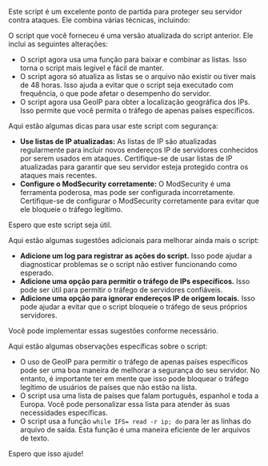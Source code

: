 Este script é um excelente ponto de partida para proteger seu servidor contra ataques. Ele combina várias técnicas, incluindo:

O script que você forneceu é uma versão atualizada do script anterior. Ele inclui as seguintes alterações:

* O script agora usa uma função para baixar e combinar as listas. Isso torna o script mais legível e fácil de manter.
* O script agora só atualiza as listas se o arquivo não existir ou tiver mais de 48 horas. Isso ajuda a evitar que o script seja executado com frequência, o que pode afetar o desempenho do servidor.
* O script agora usa GeoIP para obter a localização geográfica dos IPs. Isso permite que você permita o tráfego de apenas países específicos.

Aqui estão algumas dicas para usar este script com segurança:

* **Use listas de IP atualizadas:** As listas de IP são atualizadas regularmente para incluir novos endereços IP de servidores conhecidos por serem usados ​​em ataques. Certifique-se de usar listas de IP atualizadas para garantir que seu servidor esteja protegido contra os ataques mais recentes.
* **Configure o ModSecurity corretamente:** O ModSecurity é uma ferramenta poderosa, mas pode ser configurada incorretamente. Certifique-se de configurar o ModSecurity corretamente para evitar que ele bloqueie o tráfego legítimo.

Espero que este script seja útil.

Aqui estão algumas sugestões adicionais para melhorar ainda mais o script:

* **Adicione um log para registrar as ações do script.** Isso pode ajudar a diagnosticar problemas se o script não estiver funcionando como esperado.
* **Adicione uma opção para permitir o tráfego de IPs específicos.** Isso pode ser útil para permitir o tráfego de servidores confiáveis.
* **Adicione uma opção para ignorar endereços IP de origem locais.** Isso pode ajudar a evitar que o script bloqueie o tráfego de seus próprios servidores.

Você pode implementar essas sugestões conforme necessário.

Aqui estão algumas observações específicas sobre o script:

* O uso de GeoIP para permitir o tráfego de apenas países específicos pode ser uma boa maneira de melhorar a segurança do seu servidor. No entanto, é importante ter em mente que isso pode bloquear o tráfego legítimo de usuários de países que não estão na lista.
* O script usa uma lista de países que falam português, espanhol e toda a Europa. Você pode personalizar essa lista para atender às suas necessidades específicas.
* O script usa a função `while IFS= read -r ip; do` para ler as linhas do arquivo de saída. Esta função é uma maneira eficiente de ler arquivos de texto.

Espero que isso ajude!
